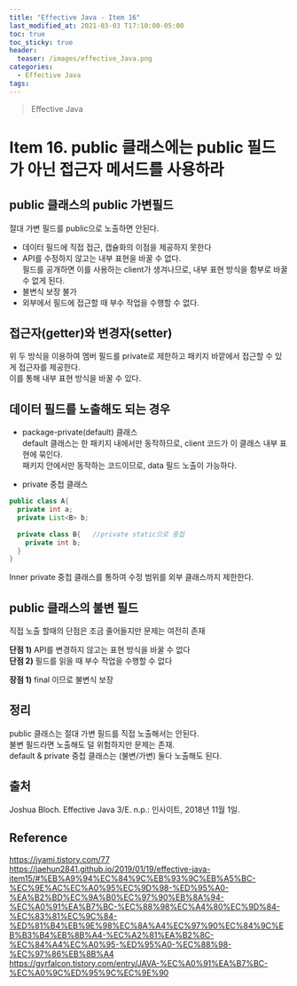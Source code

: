```yaml
---
title: "Effective Java - Item 16"
last_modified_at: 2021-03-03 T17:10:00-05:00
toc: true
toc_sticky: true
header:
  teaser: /images/effective_Java.png
categories: 
  - Effective Java
tags:
---
```


> Effective Java

Item 16. public 클래스에는 public 필드가 아닌 접근자 메서드를 사용하라
=============
## public 클래스의 public 가변필드
절대 가변 필드를 public으로 노출하면 안된다.  
* 데이터 필드에 직접 접근, 캡슐화의 이점을 제공하지 못한다
* API를 수정하지 않고는 내부 표현을 바꿀 수 없다.  
필드를 공개하면 이를 사용하는 client가 생겨나므로, 내부 표현 방식을 함부로 바꿀 수 없게 된다.  
* 불변식 보장 불가
* 외부에서 필드에 접근할 때 부수 작업을 수행할 수 없다.  

## 접근자(getter)와 변경자(setter)
위 두 방식을 이용하여 멤버 필드를 private로 제한하고 패키지 바깥에서 접근할 수 있게 접근자를 제공한다.  
이를 통해 내부 표현 방식을 바꿀 수 있다.  

## 데이터 필드를 노출해도 되는 경우
* package-private(default) 클래스  
default 클래스는 한 패키지 내에서만 동작하므로, client 코드가 이 클래스 내부 표현에 묶인다.  
패키지 안에서만 동작하는 코드이므로, data 필드 노출이 가능하다.   

* private 중첩 클래스
```java
public class A{
  private int a;
  private List<B> b;
  
  private class B{   //private static으로 중첩
    private int b;
  }
}
```
Inner private 중첩 클래스를 통하여 수정 범위를 외부 클래스까지 제한한다.  

## public 클래스의 불변 필드
직접 노출 할때의 단점은 조금 줄어들지만 문제는 여전히 존재  

**단점 1)** API를 변경하지 않고는 표현 방식을 바꿀 수 없다  
**단점 2)** 필드를 읽을 때 부수 작업을 수행할 수 없다  

**장점 1)** final 이므로 불변식 보장  

## 정리
public 클래스는 절대 가변 필드를 직접 노출해서는 안된다.  
불변 필드라면 노출해도 덜 위험하지만 문제는 존재.  
default & private 중첩 클래스는 (불변/가변) 둘다 노출해도 된다.  


## 출처
Joshua Bloch. Effective Java 3/E. n.p.: 인사이트, 2018년 11월 1일.  

## Reference
<https://jyami.tistory.com/77>  
<https://jaehun2841.github.io/2019/01/19/effective-java-item15/#%EB%A9%94%EC%84%9C%EB%93%9C%EB%A5%BC-%EC%9E%AC%EC%A0%95%EC%9D%98-%ED%95%A0-%EA%B2%BD%EC%9A%B0%EC%97%90%EB%8A%94-%EC%A0%91%EA%B7%BC-%EC%88%98%EC%A4%80%EC%9D%84-%EC%83%81%EC%9C%84-%ED%81%B4%EB%9E%98%EC%8A%A4%EC%97%90%EC%84%9C%EB%B3%B4%EB%8B%A4-%EC%A2%81%EA%B2%8C-%EC%84%A4%EC%A0%95-%ED%95%A0-%EC%88%98-%EC%97%86%EB%8B%A4>  
<https://gyrfalcon.tistory.com/entry/JAVA-%EC%A0%91%EA%B7%BC-%EC%A0%9C%ED%95%9C%EC%9E%90>  
